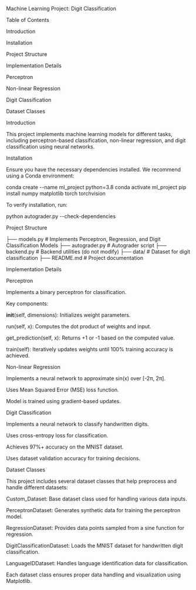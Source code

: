 Machine Learning Project: Digit Classification

Table of Contents

Introduction

Installation

Project Structure

Implementation Details

Perceptron

Non-linear Regression

Digit Classification

Dataset Classes

Introduction

This project implements machine learning models for different tasks, including perceptron-based classification, non-linear regression, and digit classification using neural networks.

Installation

Ensure you have the necessary dependencies installed. We recommend using a Conda environment:

conda create --name ml_project python=3.8
conda activate ml_project
pip install numpy matplotlib torch torchvision

To verify installation, run:

python autograder.py --check-dependencies

Project Structure

├── models.py               # Implements Perceptron, Regression, and Digit Classification Models
├── autograder.py           # Autograder script
├── backend.py              # Backend utilities (do not modify)
├── data/                   # Dataset for digit classification
├── README.md               # Project documentation

Implementation Details

Perceptron

Implements a binary perceptron for classification.

Key components:

__init__(self, dimensions): Initializes weight parameters.

run(self, x): Computes the dot product of weights and input.

get_prediction(self, x): Returns +1 or -1 based on the computed value.

train(self): Iteratively updates weights until 100% training accuracy is achieved.

Non-linear Regression

Implements a neural network to approximate sin(x) over [-2π, 2π].

Uses Mean Squared Error (MSE) loss function.

Model is trained using gradient-based updates.

Digit Classification

Implements a neural network to classify handwritten digits.

Uses cross-entropy loss for classification.

Achieves 97%+ accuracy on the MNIST dataset.

Uses dataset validation accuracy for training decisions.

Dataset Classes

This project includes several dataset classes that help preprocess and handle different datasets:

Custom_Dataset: Base dataset class used for handling various data inputs.

PerceptronDataset: Generates synthetic data for training the perceptron model.

RegressionDataset: Provides data points sampled from a sine function for regression.

DigitClassificationDataset: Loads the MNIST dataset for handwritten digit classification.

LanguageIDDataset: Handles language identification data for classification.

Each dataset class ensures proper data handling and visualization using Matplotlib.



